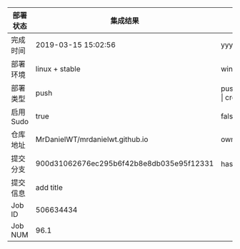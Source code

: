 部署状态 | 集成结果 | 参考值
---|---|---
完成时间 | 2019-03-15 15:02:56 | yyyy-mm-dd hh:mm:ss
部署环境 | linux + stable | window \| linux + stable
部署类型 | push | push \| pull_request \| api \| cron
启用Sudo | true | false \| true
仓库地址 | MrDanielWT/mrdanielwt.github.io | owner_name/repo_name
提交分支 | 900d31062676ec295b6f42b8e8db035e95f12331 | hash 16位
提交信息 | add title |
Job ID   | 506634434 |
Job NUM  | 96.1 |
